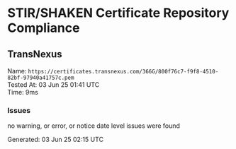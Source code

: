 # STIR/SHAKEN Certificate Repository Compliance

## TransNexus

Name: `https://certificates.transnexus.com/366G/800f76c7-f9f8-4510-82bf-97940a41757c.pem`\
Tested At: 03 Jun 25 01:41 UTC\
Time: 9ms

### Issues

no warning, or error, or notice date level issues were found

Generated: 03 Jun 25 02:15 UTC